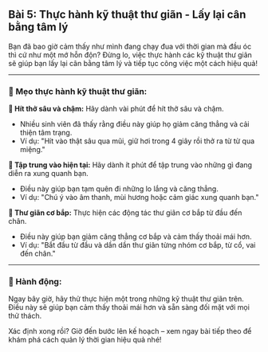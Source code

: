 ## Bài 5: Thực hành kỹ thuật thư giãn - Lấy lại cân bằng tâm lý

Bạn đã bao giờ cảm thấy như mình đang chạy đua với thời gian mà đầu óc thì cứ như một mớ hỗn độn? Đừng lo, việc thực hành các kỹ thuật thư giãn sẽ giúp bạn lấy lại cân bằng tâm lý và tiếp tục công việc một cách hiệu quả!

---

### 📌 Mẹo thực hành kỹ thuật thư giãn:

**🔹 Hít thở sâu và chậm:**
Hãy dành vài phút để hít thở sâu và chậm.  
- Nhiều sinh viên đã thấy rằng điều này giúp họ giảm căng thẳng và cải thiện tâm trạng.  
- Ví dụ: "Hít vào thật sâu qua mũi, giữ hơi trong 4 giây rồi thở ra từ từ qua miệng."

**🔹 Tập trung vào hiện tại:**
Hãy dành ít phút để tập trung vào những gì đang diễn ra xung quanh bạn.  
- Điều này giúp bạn tạm quên đi những lo lắng và căng thẳng.  
- Ví dụ: "Chú ý vào âm thanh, mùi hương hoặc cảm giác xung quanh bạn."

**🔹 Thư giãn cơ bắp:**
Thực hiện các động tác thư giãn cơ bắp từ đầu đến chân.  
- Điều này giúp bạn giảm căng thẳng cơ bắp và cảm thấy thoải mái hơn.  
- Ví dụ: "Bắt đầu từ đầu và dần dần thư giãn từng nhóm cơ bắp, từ cổ, vai đến chân."

---

### 🚀 Hành động:

Ngay bây giờ, hãy thử thực hiện một trong những kỹ thuật thư giãn trên.  
Điều này sẽ giúp bạn cảm thấy thoải mái hơn và sẵn sàng đối mặt với mọi thử thách.

Xác định xong rồi? Giờ đến bước lên kế hoạch – xem ngay bài tiếp theo để khám phá cách quản lý thời gian hiệu quả nhé!